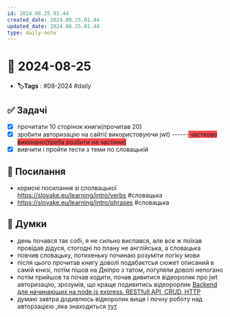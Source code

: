 ```yaml
---
id: 2024.08.25.01.44
created_date: 2024.08.25.01.44
updated_date: 2024.08.25.01.44
type: daily-note
---
```


# 📅 2024-08-25
- **🏷️Tags** : #08-2024 #daily 
## ✅ Задачі
- [x] прочитати 10 сторінок книги(прочитав 20)
- [x] зробити авторизацію на сайті( використовуючи jwt) ------<span style="background:#ff4d4f"> ч</span><span style="background:#ff4d4f">астково виконано(треба розбити на частини)</span>
- [x] вивчити і пройти тести з теми по словацькій
## 🔗 Посилання
-  корисні посилання зі слолвацької  https://slovake.eu/learning/intro/verbs #словацька
- https://slovake.eu/learning/intro/phrases #словацька
## 🧠 Думки
- день почався так собі, я не сильно виспався, але все ж поїхав провідав дідуся, стогодні по плану не англійська, а словацька
- повчив словацьку, потихеньку починаю розуміти логіку мови
- після цього прочитав книгу доволі подабаєтсья сюжет описаний в самій книзі, потім пішов на Дніпро з татом, погуляли доволі непогано
- потім прийшов та почав кодити, почав дивитися відеоролик про jwt авторизацію, зрозумів, що краще подивитись відеорорлик  [Backend для начинающих на node.js express. RESTfull API, CRUD, HTTP](https://youtu.be/tKM44vPHU0U?si=bpVpy1SwsCSuAR8t)
- думаю завтра додивлюсь відеоролик вище і почну роботу над авторзацією ,яка знаходиться [тут](https://youtu.be/fN25fMQZ2v0?si=BMW-X8CRAtnSiKN3)